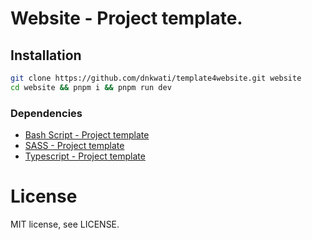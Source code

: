 # Website - Project template.

## Installation

```bash
git clone https://github.com/dnkwati/template4website.git website
cd website && pnpm i && pnpm run dev
```

### Dependencies

-   [Bash Script - Project template](https://github.com/dnkwati/template4bash.git)
-   [SASS - Project template](https://github.com/dnkwati/template4sass.git)
-   [Typescript - Project template](https://github.com/dnkwati/template4ts.git)

# License

MIT license, see LICENSE.
